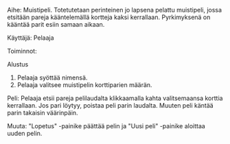 Aihe: Muistipeli. Totetutetaan perinteinen jo lapsena pelattu muistipeli, jossa etsitään pareja kääntelemällä kortteja kaksi kerrallaan. Pyrkimyksenä on kääntää parit esiin samaan aikaan.

Käyttäjä: Pelaaja

Toiminnot:

Alustus
1. Pelaaja syöttää nimensä.
2. Pelaaja valitsee muistipelin korttiparien määrän.

Peli:
Pelaaja etsii pareja pelilaudalta klikkaamalla kahta valitsemaansa korttia kerrallaan. Jos pari löytyy, poistaa peli parin laudalta.
Muuten peli käntää parin takaisin väärinpäin.

Muuta:
"Lopetus" -painike päättää pelin ja "Uusi peli" -painike aloittaa uuden pelin.

